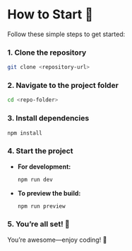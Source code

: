 # How to Start 🚀

Follow these simple steps to get started:

### 1. Clone the repository  
```bash
git clone <repository-url>
```

### 2. Navigate to the project folder  
```bash
cd <repo-folder>
```

### 3. Install dependencies  
```bash
npm install
```

### 4. Start the project  
- **For development:**  
  ```bash
  npm run dev
  ```
- **To preview the build:**  
  ```bash
  npm run preview
  ```

### 5. You’re all set! 🎉  
You’re awesome—enjoy coding! 🚀
